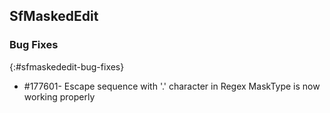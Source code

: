 ## SfMaskedEdit

### Bug Fixes
{:#sfmaskededit-bug-fixes}

* \#177601- Escape sequence with '.' character in Regex MaskType is now working properly